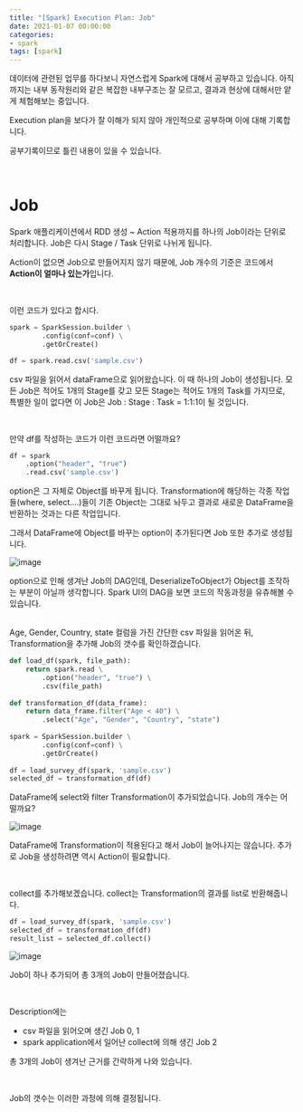 ```yaml
---
title: "[Spark] Execution Plan: Job"
date: 2021-01-07 00:00:00
categories:
- spark
tags: [spark]
---
```


데이터에 관련된 업무를 하다보니 자연스럽게 Spark에 대해서 공부하고 있습니다. 아직까지는 내부 동작원리와 같은 복잡한 내부구조는 잘 모르고, 결과과 현상에 대해서만 얕게 체험해보는 중입니다. 

Execution plan을 보다가 잘 이해가 되지 않아 개인적으로 공부하며 이에 대해 기록합니다.

공부기록이므로 틀린 내용이 있을 수 있습니다.

<br/>



# Job

Spark 애플리케이션에서 RDD 생성 ~ Action 적용까지를 하나의 Job이라는 단위로 처리합니다.  Job은 다시 Stage / Task 단위로 나뉘게 됩니다.

Action이 없으면 Job으로 만들어지지 않기 때문에, Job 개수의 기준은 코드에서 **Action이 얼마나 있는가**입니다.

<br/>

이런 코드가 있다고 합시다.

```python
spark = SparkSession.builder \
        .config(conf=conf) \
        .getOrCreate()

df = spark.read.csv('sample.csv')
```

csv 파일을 읽어서 dataFrame으로 읽어왔습니다. 이 때 하나의 Job이 생성됩니다. 모든 Job은 적어도 1개의 Stage를 갖고 모든 Stage는 적어도 1개의 Task를 가지므로, 특별한 일이 없다면 이 Job은 Job : Stage : Task = 1:1:1이 될 것입니다.

<br/>

만약 df를 작성하는 코드가 이런 코드라면 어떨까요?

```python
df = spark
	.option("header", "true")
	.read.csv('sample.csv')
```

option은 그 자체로 Object를 바꾸게 됩니다. Transformation에 해당하는 각종 작업들(where, select....)들이 기존 Object는 그대로 놔두고 결과로 새로운 DataFrame을 반환하는 것과는 다른 작업입니다.

그래서 DataFrame에 Object를 바꾸는 option이 추가된다면 Job 또한 추가로 생성됩니다.

![image](https://user-images.githubusercontent.com/52685258/103785633-c8ce5980-507e-11eb-9275-c1b326934214.png)

option으로 인해 생겨난 Job의 DAG인데, DeserializeToObject가 Object를 조작하는 부분이 아닐까 생각합니다. Spark UI의 DAG을 보면 코드의 작동과정을 유츄해볼 수 있습니다.

<br/>Age, Gender, Country, state 컬럼을 가진 간단한 csv 파일을 읽어온 뒤, Transformation을 추가해 Job의 갯수를 확인하겠습니다.

```python
def load_df(spark, file_path):
    return spark.read \
        .option("header", "true") \
        .csv(file_path)
        
def transformation_df(data_frame):
    return data_frame.filter("Age < 40") \
        .select("Age", "Gender", "Country", "state")
    
spark = SparkSession.builder \
        .config(conf=conf) \
        .getOrCreate()   
        
df = load_survey_df(spark, 'sample.csv')
selected_df = transformation_df(df)
```

DataFrame에 select와 filter Transformation이 추가되었습니다. Job의 개수는 어떨까요?

![image](https://user-images.githubusercontent.com/52685258/103788895-b6eeb580-5082-11eb-8bcc-22a9ca8dcc75.png)

DataFrame에 Transformation이 적용된다고 해서 Job이 늘어나지는 않습니다. 추가로 Job을 생성하려면 역시 Action이 필요합니다.

<br/>

collect를 추가해보겠습니다. collect는 Transformation의 결과를 list로 반환해줍니다. 

```python
df = load_survey_df(spark, 'sample.csv')
selected_df = transformation_df(df)
result_list = selected_df.collect()
```

![image](https://user-images.githubusercontent.com/52685258/103787169-9aea1480-5080-11eb-9dfd-a6fea6d88acf.png)

Job이 하나 추가되어 총 3개의 Job이 만들어졌습니다. 

<br/>

Description에는

- csv 파일을 읽어오며 생긴 Job 0, 1
- spark application에서 일어난 collect에 의해 생긴 Job 2

총 3개의 Job이 생겨난 근거를 간략하게 나와 있습니다.

<br/>

Job의 갯수는 이러한 과정에 의해 결정됩니다.